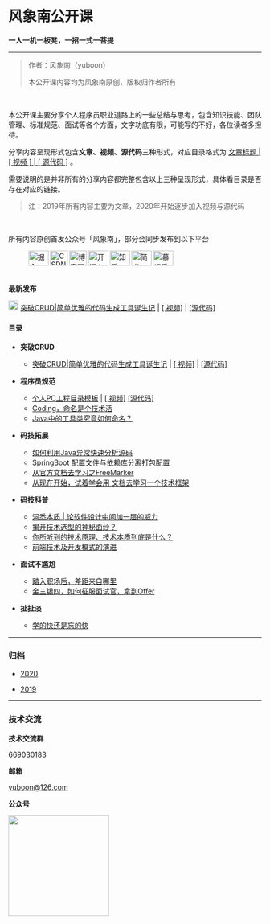 # **风象南公开课**

**一人一机一板凳，一招一式一菩提**

------

> 作者：风象南（yuboon）
>
> 本公开课内容均为风象南原创，版权归作者所有

</br>

本公开课主要分享个人程序员职业道路上的一些总结与思考，包含知识技能、团队管理、标准规范、面试等各个方面，文字功底有限，可能写的不好，各位读者多担待。

分享内容呈现形式包含**文章、视频、源代码**三种形式，对应目录格式为 [文章标题 | [ 视频 ] | [ 源代码 ]](#) 。

需要说明的是并非所有的分享内容都完整包含以上三种呈现形式，具体看目录是否存在对应的链接。

> 注：2019年所有内容主要为文章，2020年开始逐步加入视频与源代码

</br>

所有内容原创首发公众号「风象南」，部分会同步发布到以下平台

<figure>
    <a href="https://juejin.im/user/5c472a156fb9a049af6d97e8" target="_blank">
		<img src="http://tva1.sinaimg.cn/mw690/006dLZAxly1gby86zj2iaj306w05k0sm.jpg" title="掘金" alt="掘金" align="left" width ="40" height="30" />
  	</a>
    <a href="https://blog.csdn.net/q464042566" target="_blank">
		<img src="http://tva1.sinaimg.cn/mw690/006dLZAxly1gby86zl1afj305k05ka9z.jpg" title="CSDN" alt="CSDN" align="left" width ="35" height="30"  />
  	</a>
    <a href="https://www.cnblogs.com/yuboon/" target="_blank">
        <img src="http://tva1.sinaimg.cn/mw690/006dLZAxly1gby86zm5jzj305f05fab8.jpg" title="博客园" alt="博客园" align="left" width ="35" height="30"  />
    </a>
    <a href="https://my.oschina.net/cccyb" target="_blank">
        <img src="http://tva1.sinaimg.cn/mw690/006dLZAxly1gby86zl1uvj305k05kmx7.jpg" title="开源中国" alt="开源中国" align="left" width ="40" height="30"  />
    </a>
    <a href="https://www.zhihu.com/people/feng-xiang-nan-17/activities" target="_blank">
        <img src="http://tva1.sinaimg.cn/mw690/006dLZAxly1gby86zkl7sj305m05kq2u.jpg" title="知乎" alt="知乎" align="left" width ="40" height="30"  />
    </a>
    <a href="https://www.jianshu.com/u/a1c07582f7e6" target="_blank">
        <img src="http://tva1.sinaimg.cn/mw690/006dLZAxly1gby86zmrvzj305k05k3ye.jpg" title="简书" alt="简书" align="left" width ="40" height="30"  />
    </a>
    <a href="https://www.imooc.com/u/7591163/articles" target="_blank">
        <img src="http://tva1.sinaimg.cn/mw690/006dLZAxly1gby86zl7laj302g02gt8j.jpg" title="慕课手记" alt="慕课手记" align="left" width ="40" height="30"  />
    </a>
</figure>



</br>

</br>

</br>

**最新发布**

  <img src="http://tva1.sinaimg.cn/large/006dLZAxly1gby83amf3hj302o02omwy.jpg" width ="20" height="20" /> [突破CRUD|简单优雅的代码生成工具诞生记]() | [[ 视频]](https://www.bilibili.com/video/av82518513/) | [[源代码]](2020/突破CRUD_简单优雅的代码生成工具诞生记/source)



#### 目录



- **突破CRUD**

  - [突破CRUD|简单优雅的代码生成工具诞生记]() | [[ 视频]](https://www.bilibili.com/video/av82518513/) | [[源代码]](2020/突破CRUD_简单优雅的代码生成工具诞生记/source)



- **程序员规范**
  - [个人PC工程目录模板](https://mp.weixin.qq.com/s?__biz=MzU3NTgwOTE4NQ==&mid=2247483844&idx=1&sn=aaa5769a4d7eb9083457c67f60e7c75b&scene=19#wechat_redirect) | [[ 视频]](https://www.bilibili.com/video/av83319098/)  [[源代码]](2020/程序员规范_个人PC工作目录模板/example)
  - [Coding，命名是个技术活](https://mp.weixin.qq.com/s?__biz=MzU3NTgwOTE4NQ==&mid=2247483813&idx=1&sn=d6acac0ab6760d94a5d7e9749da7dacc&chksm=fd1c326bca6bbb7df7f2a8a7ec34cc00bedecb1105c9d08a80b310f7370a9a257dfa97c4fbec&token=1436615944&lang=zh_CN#rd)
  - [Java中的工具类究竟如何命名？](https://mp.weixin.qq.com/s?__biz=MzU3NTgwOTE4NQ==&mid=2247483808&idx=1&sn=6b26c04137d9dc0959c1f5d2ff197f62&chksm=fd1c326eca6bbb78ee115135dcbbd2460fb09ce17e3bac7e69ba6a3f7f639a3f2b6ec88a0981&token=1436615944&lang=zh_CN#rd)



- **码技拓展**
  - [如何利用Java异常快速分析源码](https://mp.weixin.qq.com/s?__biz=MzU3NTgwOTE4NQ==&mid=2247483824&idx=1&sn=b50baec7b6edd88f5baf9c4e1a4e56de&chksm=fd1c327eca6bbb686d67ba72e79cada07e42d2f93fec1c3b44db3de19adce36594b06e9d23c1&token=1436615944&lang=zh_CN#rd)
  - [SpringBoot 配置文件与依赖库分离打包配置](https://mp.weixin.qq.com/s?__biz=MzU3NTgwOTE4NQ==&mid=2247483796&idx=1&sn=69bfe4e65f96aece33570914eb83d209&chksm=fd1c325aca6bbb4c2b0ce84b278c3bf078934f9005fcce69cf24262d1065aa2e8fb751a76890&token=1436615944&lang=zh_CN#rd)
  - [从官方文档去学习之FreeMarker](https://mp.weixin.qq.com/s?__biz=MzU3NTgwOTE4NQ==&mid=2247483703&idx=1&sn=86467a2ab06cab0303643691e3aeb4af&chksm=fd1c32f9ca6bbbef4dce1af2d0d5a9cd94fd0f51f6149c1f19f152b106404ac4f57d523f6a36&token=1436615944&lang=zh_CN#rd)
  - [从现在开始，试着学会用 文档去学习一个技术框架](https://mp.weixin.qq.com/s?__biz=MzU3NTgwOTE4NQ==&mid=2247483696&idx=1&sn=c57586edd5db89516ede28cabcca1fb9&chksm=fd1c32feca6bbbe8bfc9c788c33d545e57fd31d5bc7172bf63d4ba1cf01af5e85a3ba6693180&token=1436615944&lang=zh_CN#rd)



- **码技科普**

  - [洞悉本质 | 论软件设计中间加一层的威力](https://mp.weixin.qq.com/s?__biz=MzU3NTgwOTE4NQ==&mid=2247483835&idx=1&sn=1024fe7c9f93e4df833d694c537ee86f&chksm=fd1c3275ca6bbb63ff3210808f2f53c7964e77e6b85d2086c18b9b84859a92d030f400379bb6&token=1436615944&lang=zh_CN#rd)
  - [揭开技术选型的神秘面纱？](https://mp.weixin.qq.com/s?__biz=MzU3NTgwOTE4NQ==&mid=2247483818&idx=1&sn=73f1066a5a7ed318383b0ef62701097e&chksm=fd1c3264ca6bbb72713d889901fb55e1319aacb534c236c1be540b91a6d2b9a9969aeea6fb39&token=1436615944&lang=zh_CN#rd)
  - [你所听到的技术原理、技术本质到底是什么？](https://mp.weixin.qq.com/s?__biz=MzU3NTgwOTE4NQ==&mid=2247483777&idx=1&sn=a4cff16ecc6ab1dd585e4ad562ae7370&chksm=fd1c324fca6bbb5957af6e53fb849f7777a08c9aeb982f06e67755c3b828b5e40d9cc6f13fde&token=1436615944&lang=zh_CN#rd)
  - [前端技术及开发模式的演进](https://mp.weixin.qq.com/s?__biz=MzU3NTgwOTE4NQ==&mid=2247483772&idx=1&sn=44713bab40b916b4d6c8fd07b70a0056&chksm=fd1c32b2ca6bbba4b8df74969d53bbdc8ab11e62182ffa1249bab92c8ae6a1f1805aaf628554&token=1436615944&lang=zh_CN#rd)



- **面试不尴尬**

  - [踏入职场后，差距来自哪里](https://mp.weixin.qq.com/s?__biz=MzU3NTgwOTE4NQ==&mid=2247483785&idx=1&sn=ca039459331ae16ec77360b435869d80&scene=19&token=1436615944&lang=zh_CN#wechat_redirect)
  - [金三银四，如何征服面试官，拿到Offer](https://mp.weixin.qq.com/s?__biz=MzU3NTgwOTE4NQ==&mid=2247483767&idx=1&sn=a0e3091226bbdab039353f454519059f&scene=19#wechat_redirect)



- **扯扯淡**

  - [学的快还是忘的快](https://mp.weixin.qq.com/s?__biz=MzU3NTgwOTE4NQ==&mid=2247483831&idx=1&sn=1fc5e2793383def9f12e2e62fa736a7c&chksm=fd1c3279ca6bbb6f37e4f5d6f3c0c79e4db33647ac35e9f76fcb853bb5dcc0d08b0791b9e8cb&token=1436615944&lang=zh_CN#rd)
  
  

------

### 归档

- [2020](https://mp.weixin.qq.com/mp/homepage?__biz=MzU3NTgwOTE4NQ==&hid=3&sn=24b2adcc2cad75b88d11532b2fea0b25)

- [2019](https://mp.weixin.qq.com/mp/homepage?__biz=MzU3NTgwOTE4NQ==&hid=2&sn=e1252081134636e567b52c4a847a1f08)

------

### 技术交流



**技术交流群**

669030183

**邮箱**

 yuboon@126.com

**公众号**

<img src="http://tva1.sinaimg.cn/large/006dLZAxly1gau0pp2fgkj309k09kaa0.jpg" width = "200" height = "200"
align=center>

